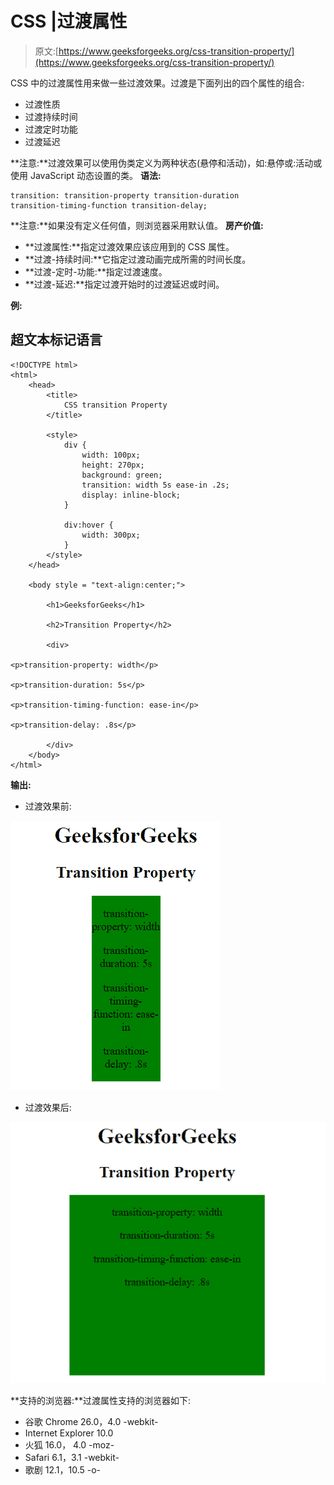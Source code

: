 # CSS |过渡属性

> 原文:[https://www.geeksforgeeks.org/css-transition-property/](https://www.geeksforgeeks.org/css-transition-property/)

CSS 中的过渡属性用来做一些过渡效果。过渡是下面列出的四个属性的组合:

*   过渡性质
*   过渡持续时间
*   过渡定时功能
*   过渡延迟

**注意:**过渡效果可以使用伪类定义为两种状态(悬停和活动)，如:悬停或:活动或使用 JavaScript 动态设置的类。
**语法:**

```
transition: transition-property transition-duration 
transition-timing-function transition-delay; 
```

**注意:**如果没有定义任何值，则浏览器采用默认值。
**房产价值:**

*   **过渡属性:**指定过渡效果应该应用到的 CSS 属性。
*   **过渡-持续时间:**它指定过渡动画完成所需的时间长度。
*   **过渡-定时-功能:**指定过渡速度。
*   **过渡-延迟:**指定过渡开始时的过渡延迟或时间。

**例:**

## 超文本标记语言

```
<!DOCTYPE html>
<html>
    <head>
        <title>
            CSS transition Property
        </title>

        <style>
            div {
                width: 100px;
                height: 270px;
                background: green;
                transition: width 5s ease-in .2s;
                display: inline-block;
            }

            div:hover {
                width: 300px;
            }
        </style>
    </head>

    <body style = "text-align:center;">

        <h1>GeeksforGeeks</h1>

        <h2>Transition Property</h2>

        <div>

<p>transition-property: width</p>

<p>transition-duration: 5s</p>

<p>transition-timing-function: ease-in</p>

<p>transition-delay: .8s</p>

        </div>
    </body>
</html>                   
```

**输出:**

*   过渡效果前:

![](img/19d81bd44fd2c689ffdc0761f298df1c.png)

*   过渡效果后:

![](img/78eb7cf9da7f0093560ab3feb2c76e32.png)

**支持的浏览器:**过渡属性支持的浏览器如下:

*   谷歌 Chrome 26.0，4.0 -webkit-
*   Internet Explorer 10.0
*   火狐 16.0， 4.0 -moz-
*   Safari 6.1，3.1 -webkit-
*   歌剧 12.1，10.5 -o-